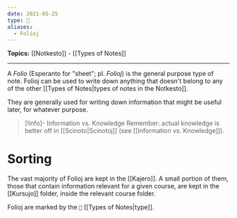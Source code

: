 ```yaml
---
date: 2021-05-25
type: 🧠
aliases:
  - Folioj
---
```


**Topics:** [[Notkesto]] - [[Types of Notes]]

---

A _Folio_ (Esperanto for "sheet"; pl. _Folioj_) is the general purpose type of note. Folioj can be used to write down anything that doesn't belong to any of the other [[Types of Notes|types of notes in the Notkesto]].

They are generally used for writing down information that might be useful later, for whatever purpose.

> [!info]- Information vs. Knowledge
> Remember: actual knowledge is better off in [[Scinoto|Scinotoj]] (see [[Information vs. Knowledge]]).

# Sorting

The vast majority of Folioj are kept in the [[Kajero]]. A small portion of them, those that contain information relevant for a given course, are kept in the [[Kursujo]] folder, inside the relevant course folder.

Folioj are marked by the `📄` [[Types of Notes|type]].
